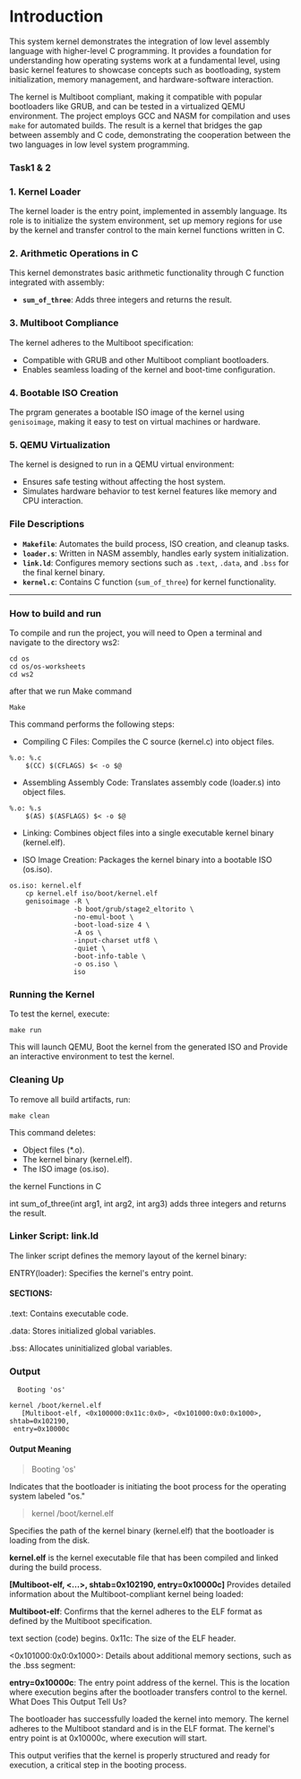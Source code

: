 # Introduction

This system kernel demonstrates the integration of low level assembly language with higher-level C programming. It provides a foundation for understanding how operating systems work at a fundamental level, using basic kernel features to showcase concepts such as bootloading, system initialization, memory management, and hardware-software interaction.

The kernel is Multiboot compliant, making it compatible with popular bootloaders like GRUB, and can be tested in a virtualized QEMU environment. The project employs GCC and NASM for compilation and uses `make` for automated builds. The result is a kernel that bridges the gap between assembly and C code, demonstrating the cooperation between the two languages in low level system programming.

### Task1 & 2

### 1. Kernel Loader
The kernel loader is the entry point, implemented in assembly language. Its role is to initialize the system environment, set up memory regions for use by the kernel and transfer control to the main kernel functions written in C.

### 2. Arithmetic Operations in C
This kernel demonstrates basic arithmetic functionality through C function integrated with assembly:
- **`sum_of_three`**: Adds three integers and returns the result.

### 3. Multiboot Compliance
The kernel adheres to the Multiboot specification:
- Compatible with GRUB and other Multiboot compliant bootloaders.
- Enables seamless loading of the kernel and boot-time configuration.

### 4. Bootable ISO Creation
The prgram generates a bootable ISO image of the kernel using `genisoimage`, making it easy to test on virtual machines or hardware.

### 5. QEMU Virtualization
The kernel is designed to run in a QEMU virtual environment:
- Ensures safe testing without affecting the host system.
- Simulates hardware behavior to test kernel features like memory and CPU interaction.


### File Descriptions

- **`Makefile`**: Automates the build process, ISO creation, and cleanup tasks.
- **`loader.s`**: Written in NASM assembly, handles early system initialization.
- **`link.ld`**: Configures memory sections such as `.text`, `.data`, and `.bss` for the final kernel binary.
- **`kernel.c`**: Contains C function (`sum_of_three`) for kernel functionality.

---

### How to build and run
To compile and run the project, you will need to
Open a terminal and navigate to the directory ws2:
```
cd os
cd os/os-worksheets
cd ws2
```
after that we run Make command
```
Make
```
This command performs the following steps:

* Compiling C Files: Compiles the C source (kernel.c) into object files.

``` make
%.o: %.c
	$(CC) $(CFLAGS) $< -o $@
```
* Assembling Assembly Code: Translates assembly code (loader.s) into object files.
``` make
%.o: %.s
	$(AS) $(ASFLAGS) $< -o $@
```

* Linking: Combines object files into a single executable kernel binary (kernel.elf).

* ISO Image Creation: Packages the kernel binary into a bootable ISO (os.iso).
``` code
os.iso: kernel.elf
	cp kernel.elf iso/boot/kernel.elf
	genisoimage -R \
	            -b boot/grub/stage2_eltorito \
	            -no-emul-boot \
	            -boot-load-size 4 \
	            -A os \
	            -input-charset utf8 \
	            -quiet \
	            -boot-info-table \
	            -o os.iso \
	            iso
```

### Running the Kernel
To test the kernel, execute:
```
make run
```
This will launch QEMU, Boot the kernel from the generated ISO and Provide an interactive environment to test the kernel.

### Cleaning Up
To remove all build artifacts, run:

```
make clean
```
This command deletes:

* Object files (*.o).
* The kernel binary (kernel.elf).
* The ISO image (os.iso).

the kernel Functions in C

int sum_of_three(int arg1, int arg2, int arg3) adds three integers and returns the result.

 ### Linker Script: link.ld

The linker script defines the memory layout of the kernel binary:

ENTRY(loader):
Specifies the kernel's entry point.

#### SECTIONS:

.text: Contains executable code.

.data: Stores initialized global variables.

.bss: Allocates uninitialized global variables.


### Output
```
  Booting 'os'

kernel /boot/kernel.elf
   [Multiboot-elf, <0x100000:0x11c:0x0>, <0x101000:0x0:0x1000>, shtab=0x102190,
 entry=0x10000c
 ```
#### Output Meaning

> Booting 'os'

Indicates that the bootloader is initiating the boot process for the operating system labeled "os."

> kernel /boot/kernel.elf

Specifies the path of the kernel binary (kernel.elf) that the bootloader is loading from the disk.

**kernel.elf** is the kernel executable file that has been compiled and linked during the build process.

**[Multiboot-elf, <...>, shtab=0x102190, entry=0x10000c]**
Provides detailed information about the Multiboot-compliant kernel being loaded:

**Multiboot-elf**: Confirms that the kernel adheres to the ELF format as defined by the Multiboot specification.

text section (code) begins.
0x11c: The size of the ELF header.

<0x101000:0x0:0x1000>: Details about additional memory sections, such as the .bss segment:

**entry=0x10000c**: The entry point address of the kernel. This is the location where execution begins after the bootloader transfers control to the kernel.
What Does This Output Tell Us?

The bootloader has successfully loaded the kernel into memory.
The kernel adheres to the Multiboot standard and is in the ELF format.
The kernel's entry point is at 0x10000c, where execution will start.

This output verifies that the kernel is properly structured and ready for execution, a critical step in the booting process.

